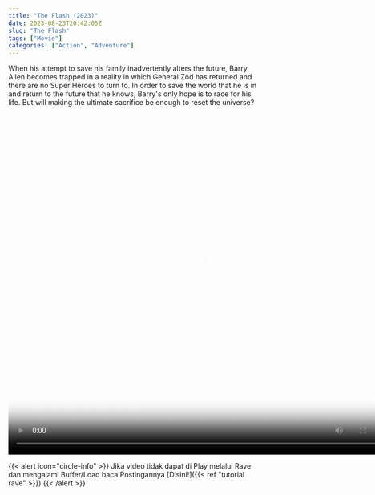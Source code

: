 ```yaml
---
title: "The Flash (2023)"
date: 2023-08-23T20:42:05Z
slug: "The Flash"
tags: ["Movie"]
categories: ["Action", "Adventure"]
---
```


When his attempt to save his family inadvertently alters the future, Barry Allen becomes trapped in a reality in which General Zod has returned and there are no Super Heroes to turn to. In order to save the world that he is in and return to the future that he knows, Barry's only hope is to race for his life. But will making the ultimate sacrifice be enough to reset the universe?

<video width="780" height="680" poster="https://www.themoviedb.org/t/p/original/rktDFPbfHfUbArZ6OOOKsXcv0Bm.jpg" controls>
  <source src="https://kp3d-my.sharepoint.com/personal/ryoo_kp3d_onmicrosoft_com/_layouts/15/download.aspx?share=Ea3zBnoCfzVEk_dmxhng6RYB0zEdMr9Oy4PWA429pIH09g" type="video/mp4">
  
  </video>
  
  {{< alert icon="circle-info" >}}
Jika video tidak dapat di Play melalui Rave dan mengalami Buffer/Load baca Postingannya [Disini!]({{< ref "tutorial rave" >}})
{{< /alert >}}
